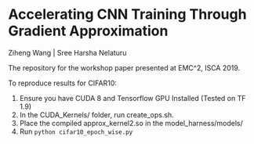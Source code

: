 # Accelerating CNN Training Through Gradient Approximation

Ziheng Wang | Sree Harsha Nelaturu

The repository for the workshop paper presented at EMC^2, ISCA 2019.

To reproduce results for CIFAR10:

1. Ensure you have CUDA 8 and Tensorflow GPU Installed (Tested on TF 1.9)
2. In the CUDA_Kernels/ folder, run create_ops.sh.
3. Place the compiled approx_kernel2.so in the model_harness/models/
4. Run ```python cifar10_epoch_wise.py```
